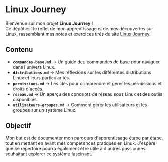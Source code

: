 
# Linux Journey

Bienvenue sur mon projet **Linux Journey** !  
Ce dépôt est le reflet de mon apprentissage et de mes découvertes sur Linux, rassemblant mes notes et exercices tirés du site [Linux Journey](https://linuxjourney.com/).

## Contenu

- **`commandes-base.md`** → Un guide des commandes de base pour naviguer dans l'univers Linux.
- **`distributions.md`** → Mes réflexions sur les différentes distributions Linux et leurs particularités.
- **`permissions.md`** → Les clés pour comprendre et gérer les permissions et droits d'accès.
- **`reseau.md`** → Un aperçu des concepts de réseau sous Linux et des outils disponibles.
- **`utilisateurs-groupes.md`** → Comment gérer les utilisateurs et les groupes sur un système Linux.

## Objectif

Mon but est de documenter mon parcours d'apprentissage étape par étape, tout en mettant en avant mes compétences pratiques en Linux. J'espère que ce répertoire pourra également être utile à d'autres passionnés souhaitant explorer ce système fascinant.